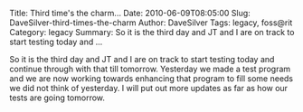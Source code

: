Title: Third time's the charm...
Date: 2010-06-09T08:05:00
Slug: DaveSilver-third-times-the-charm
Author: DaveSilver
Tags: legacy, foss@rit
Category: legacy
Summary: So it is the third day and JT and I are on track to start testing today and ... 

So it is the third day and JT and I are on track to start testing today and
continue through with that till tomorrow. Yesterday we made a test program and
we are now working towards enhancing that program to fill some needs we did
not think of yesterday. I will put out more updates as far as how our tests
are going tomorrow.

